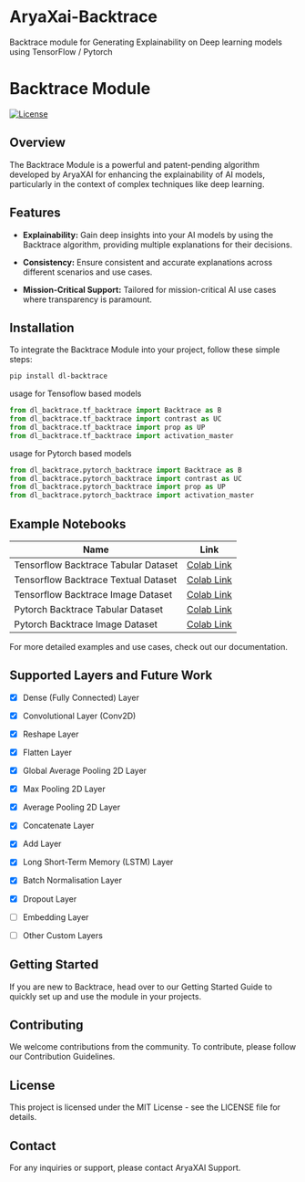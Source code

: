 # AryaXai-Backtrace
Backtrace module for Generating Explainability on Deep learning models using TensorFlow / Pytorch

# Backtrace Module
[![License](https://img.shields.io/badge/License-MIT-blue.svg)](LICENSE)

## Overview

The Backtrace Module is a powerful and patent-pending algorithm developed by AryaXAI for enhancing the explainability of AI models, particularly in the context of complex techniques like deep learning.

## Features

- **Explainability:** Gain deep insights into your AI models by using the Backtrace algorithm, providing multiple explanations for their decisions.

- **Consistency:** Ensure consistent and accurate explanations across different scenarios and use cases.

- **Mission-Critical Support:** Tailored for mission-critical AI use cases where transparency is paramount.

## Installation

To integrate the Backtrace Module into your project, follow these simple steps:

```bash
pip install dl-backtrace
```

usage for Tensoflow based models

```python
from dl_backtrace.tf_backtrace import Backtrace as B
from dl_backtrace.tf_backtrace import contrast as UC
from dl_backtrace.tf_backtrace import prop as UP
from dl_backtrace.tf_backtrace import activation_master
```

usage for Pytorch based models

```python
from dl_backtrace.pytorch_backtrace import Backtrace as B
from dl_backtrace.pytorch_backtrace import contrast as UC
from dl_backtrace.pytorch_backtrace import prop as UP
from dl_backtrace.pytorch_backtrace import activation_master
```

## Example Notebooks

| Name        | Link                          |
|-------------|-------------------------------|
| Tensorflow Backtrace Tabular Dataset | [Colab Link](https://colab.research.google.com/drive/1A4J-wgShD7M_pUmsqbnI8BD3hE43dT8o?usp=sharing)  |
| Tensorflow Backtrace Textual Dataset | [Colab Link](https://colab.research.google.com/drive/1zT_K8mHdzyfQe_LG576qwiBqw8o6LRQH?usp=sharing)  |
| Tensorflow Backtrace Image Dataset | [Colab Link](https://colab.research.google.com/drive/1KbLtcjYDrPQvG6oJj1wmHdiWxRrtKNrV?usp=sharing)  |
| Pytorch Backtrace Tabular Dataset | [Colab Link](https://colab.research.google.com/drive/1Z4UJNFd83dwXBMM0cmiNYEjh6xhRtQA_?usp=sharing) |
| Pytorch Backtrace Image Dataset | [Colab Link](https://colab.research.google.com/drive/14XKwCsS9IZep2AlDDYfavnVRNz8_b-jM?usp=sharing) |


For more detailed examples and use cases, check out our documentation.

## Supported Layers and Future Work
- [x] Dense (Fully Connected) Layer
- [x] Convolutional Layer (Conv2D)
- [x] Reshape Layer
- [x] Flatten Layer
- [x] Global Average Pooling 2D Layer
- [x] Max Pooling 2D Layer
- [x] Average Pooling 2D Layer
- [x] Concatenate Layer
- [x] Add Layer
- [x] Long Short-Term Memory (LSTM) Layer
- [x] Batch Normalisation Layer
- [x] Dropout Layer
- [ ] Embedding Layer
- [ ] Other Custom Layers


## Getting Started
If you are new to Backtrace, head over to our Getting Started Guide to quickly set up and use the module in your projects.

## Contributing
We welcome contributions from the community. To contribute, please follow our Contribution Guidelines.

## License
This project is licensed under the MIT License - see the LICENSE file for details.

## Contact
For any inquiries or support, please contact AryaXAI Support.
